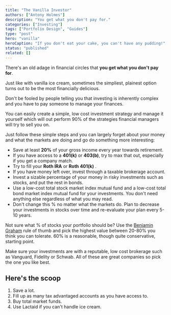 ```yaml
---
title: "The Vanilla Investor"
authors: ["Antony Holmes"]
description: "You get what you don't pay for."
categories: ["Investing"]
tags: ["Portfolio Design", "Guides"]
type: "post"
hero: "vanilla"
heroCaption: "If you don't eat your cake, you can't have any pudding!"
status: "published"
related: []
---
```


There's an old adage in financial circles that **you get what you don't pay for**.

<!-- end -->

Just like with vanilla ice cream, sometimes the simpliest, plainest option
turns out to be the most financially delicious.

<!-- end -->

Don't be fooled by people telling you that investing is inherently complex and you have to pay someone to manage your finances.

You can easily create a simple, low cost investment strategy and manage it yourself which will out perform 90% of the strategies financial managers will try to sell you on.

Just follow these simple steps and you can largely forget about your money and what the markets are doing and go do something more interesting:

- Save at least **20%** of your gross income every year towards retirement.
- If you have access to a **401(k)** or **403(b)**, try to max that out, especially if you get a company match.
- Try to fill your **Roth IRA** or **Roth 401(k)** .
- If you have money left over, invest through a taxable brokerage account.
- Invest a sizable percentage of your money in risky investments such as stocks, and put the rest in bonds.
- Use a low-cost total stock market index mutual fund and a low-cost total bond market index mutual fund for your investments. You don't need anything else regardless of what you may read.
- Don't change this % no matter what the markets do. Plan to decrease your investments in stocks over time and re-evaluate your plan every 5-10 years.

Not sure what % of stocks your portfolio should be? Use the [Benjamin Graham](https://en.wikipedia.org/wiki/Benjamin_Graham) rule of thumb and pick the highest value between 20-80% you think you can tolerate. 60% is a reasonable, though quite conservative, starting point.

Make sure your investments are with a reputable, low cost brokerage such as Vanguard, Fidelity or Schwab. All of these are great companies so pick the one you like best.

<div class="conclusion">
<h2>Here's the scoop</h2>
<ol>
<li>Save a lot.</li>
<li>Fill up as many tax advantaged accounts as you have access to.</li>
<li>Buy total market funds.</li>
<li>Use Lactaid if you can't handle ice cream.</li>
</ol>
</div>
